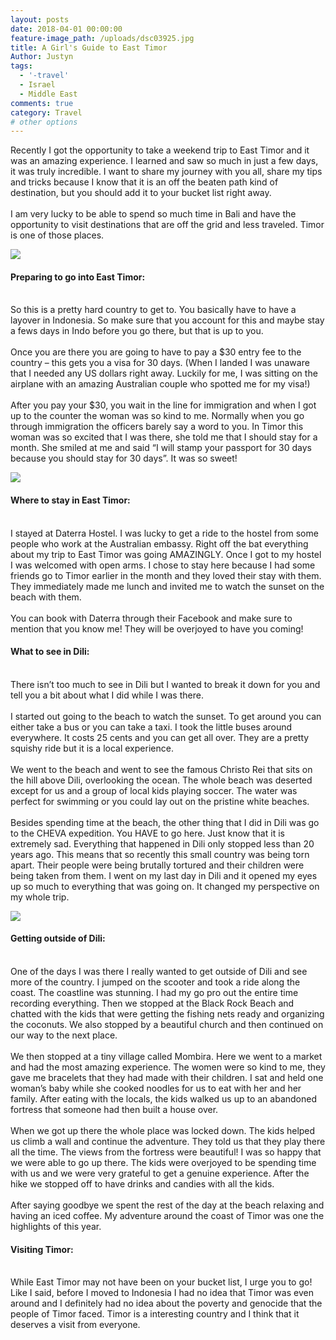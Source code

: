 ```yaml
---
layout: posts
date: 2018-04-01 00:00:00
feature-image_path: /uploads/dsc03925.jpg
title: A Girl's Guide to East Timor
Author: Justyn
tags:
  - '-travel'
  - Israel
  - Middle East
comments: true
category: Travel
# other options
---
```


Recently I got the opportunity to take a weekend trip to East Timor and it was an amazing experience. I learned and saw so much in just a few days, it was truly incredible. I want to share my journey with you all, share my tips and tricks because I know that it is an off the beaten path kind of destination, but you should add it to your bucket list right away.<br><br>I am very lucky to be able to spend so much time in Bali and have the opportunity to visit destinations that are off the grid and less traveled. Timor is one of those places.

![](/uploads/easttimor2.jpg)

#### Preparing to go into East Timor:

<br>So this is a pretty hard country to get to. You basically have to have a layover in Indonesia. So make sure that you account for this and maybe stay a fews days in Indo before you go there, but that is up to you.<br><br>Once you are there you are going to have to pay a $30 entry fee to the country – this gets you a visa for 30 days. (When I landed I was unaware that I needed any US dollars right away. Luckily for me, I was sitting on the airplane with an amazing Australian couple who spotted me for my visa!)<br><br>After you pay your $30, you wait in the line for immigration and when I got up to the counter the woman was so kind to me. Normally when you go through immigration the officers barely say a word to you. In Timor this woman was so excited that I was there, she told me that I should stay for a month. She smiled at me and said “I will stamp your passport for 30 days because you should stay for 30 days”. It was so sweet!

![](/uploads/easttimor1.jpg)

#### Where to stay in East Timor:

<br>I stayed at Daterra Hostel. I was lucky to get a ride to the hostel from some people who work at the Australian embassy. Right off the bat everything about my trip to East Timor was going AMAZINGLY. Once I got to my hostel I was welcomed with open arms. I chose to stay here because I had some friends go to Timor earlier in the month and they loved their stay with them. They immediately made me lunch and invited me to watch the sunset on the beach with them.<br><br>You can book with Daterra through their Facebook and make sure to mention that you know me! They will be overjoyed to have you coming!

#### What to see in Dili:

<br>There isn’t too much to see in Dili but I wanted to break it down for you and tell you a bit about what I did while I was there.<br><br>I started out going to the beach to watch the sunset. To get around you can either take a bus or you can take a taxi. I took the little buses around everywhere. It costs 25 cents and you can get all over. They are a pretty squishy ride but it is a local experience.<br><br>We went to the beach and went to see the famous Christo Rei that sits on the hill above Dili, overlooking the ocean. The whole beach was deserted except for us and a group of local kids playing soccer. The water was perfect for swimming or you could lay out on the pristine white beaches.<br><br>Besides spending time at the beach, the other thing that I did in Dili was go to the CHEVA expedition. You HAVE to go here. Just know that it is extremely sad. Everything that happened in Dili only stopped less than 20 years ago. This means that so recently this small country was being torn apart. Their people were being brutally tortured and their children were being taken from them. I went on my last day in Dili and it opened my eyes up so much to everything that was going on. It changed my perspective on my whole trip.

![](/uploads/easttimor3.jpg)

#### Getting outside of Dili:

<br>One of the days I was there I really wanted to get outside of Dili and see more of the country. I jumped on the scooter and took a ride along the coast. The coastline was stunning. I had my go pro out the entire time recording everything. Then we stopped at the Black Rock Beach and chatted with the kids that were getting the fishing nets ready and organizing the coconuts. We also stopped by a beautiful church and then continued on our way to the next place.<br><br>We then stopped at a tiny village called Mombira. Here we went to a market and had the most amazing experience. The women were so kind to me, they gave me bracelets that they had made with their children. I sat and held one woman’s baby while she cooked noodles for us to eat with her and her family. After eating with the locals, the kids walked us up to an abandoned fortress that someone had then built a house over.<br><br>When we got up there the whole place was locked down. The kids helped us climb a wall and continue the adventure. They told us that they play there all the time. The views from the fortress were beautiful! I was so happy that we were able to go up there. The kids were overjoyed to be spending time with us and we were very grateful to get a genuine experience. After the hike we stopped off to have drinks and candies with all the kids.<br><br>After saying goodbye we spent the rest of the day at the beach relaxing and having an iced coffee. My adventure around the coast of Timor was one the highlights of this year.

#### Visiting Timor:

<br>While East Timor may not have been on your bucket list, I urge you to go! Like I said, before I moved to Indonesia I had no idea that Timor was even around and I definitely had no idea about the poverty and genocide that the people of Timor faced. Timor is a interesting country and I think that it deserves a visit from everyone.
